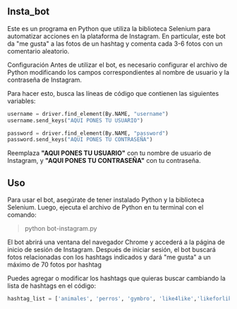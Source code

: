 ## Insta_bot 
Este es un programa en Python que utiliza la biblioteca Selenium para automatizar acciones en la plataforma de Instagram. En particular, este bot da "me gusta" a las fotos de un hashtag y comenta cada 3-6 fotos con un comentario aleatorio.

Configuración
Antes de utilizar el bot, es necesario configurar el archivo de Python modificando los campos correspondientes al nombre de usuario y la contraseña de Instagram.

Para hacer esto, busca las líneas de código que contienen las siguientes variables:
```python
username = driver.find_element(By.NAME, "username")
username.send_keys("AQUI PONES TU USUARIO")
```
```python
password = driver.find_element(By.NAME, "password")
password.send_keys("AQUI PONES TU CONTRASEÑA")
```
Reemplaza **"AQUI PONES TU USUARIO"** con tu nombre de usuario de Instagram, y **"AQUI PONES TU CONTRASEÑA"** con tu contraseña.

## Uso
Para usar el bot, asegúrate de tener instalado Python y la biblioteca Selenium. Luego, ejecuta el archivo de Python en tu terminal con el comando:
> python bot-instagram.py

El bot abrirá una ventana del navegador Chrome y accederá a la página de inicio de sesión de Instagram. Después de iniciar sesión, el bot buscará fotos relacionadas
con los hashtags indicados y dará "me gusta" a un máximo de 70 fotos por hashtag

Puedes agregar o modificar los hashtags que quieras buscar cambiando la lista de hashtags en el código:
```python
hashtag_list = ['animales', 'perros', 'gymbro', 'like4like','likeforlike', 'followforfollow', 'follow4follow', 'followme', 'followback', 'follow', 'follo']
```
